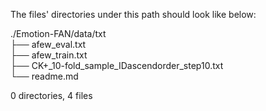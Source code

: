 The files' directories under this path should look like below:

./Emotion-FAN/data/txt <br>
├── afew_eval.txt <br>
├── afew_train.txt <br>
├── CK+_10-fold_sample_IDascendorder_step10.txt <br>
└── readme.md <br>

0 directories, 4 files
